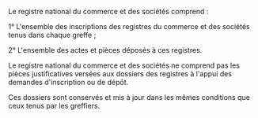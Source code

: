 Le registre national du commerce et des sociétés comprend :

1° L'ensemble des inscriptions des registres du commerce et des sociétés tenus dans chaque greffe ;

2° L'ensemble des actes et pièces déposés à ces registres.

Le registre national du commerce et des sociétés ne comprend pas les pièces justificatives versées aux dossiers des registres à l'appui des demandes d'inscription ou de dépôt.

Ces dossiers sont conservés et mis à jour dans les mêmes conditions que ceux tenus par les greffiers.
